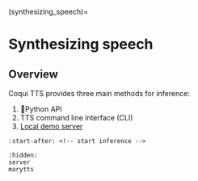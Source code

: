 (synthesizing_speech)=
# Synthesizing speech

## Overview

Coqui TTS provides three main methods for inference:

1. 🐍Python API
2. TTS command line interface (CLI)
3. [Local demo server](server.md)

```{include} ../../README.md
:start-after: <!-- start inference -->
```


```{toctree}
:hidden:
server
marytts
```
